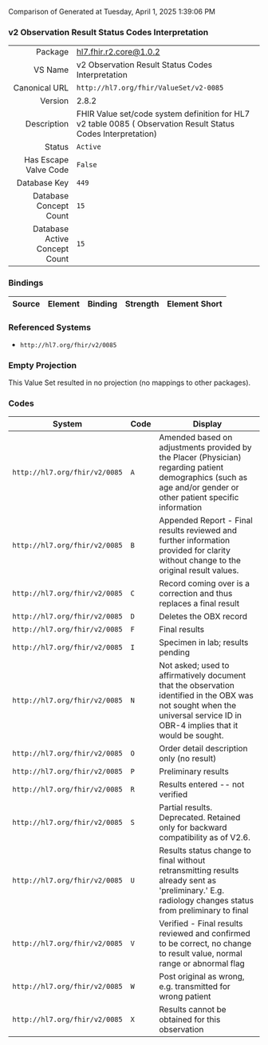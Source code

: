 Comparison of 
Generated at Tuesday, April 1, 2025 1:39:06 PM

### v2 Observation Result Status Codes Interpretation

|      |     |
| ---: | --- |
| Package | hl7.fhir.r2.core@1.0.2 |
| VS Name | v2 Observation Result Status Codes Interpretation |
| Canonical URL | `http://hl7.org/fhir/ValueSet/v2-0085` |
| Version | 2.8.2 |
| Description | FHIR Value set/code system definition for HL7 v2 table 0085 ( Observation Result Status Codes Interpretation) |
| Status | `Active` |
| Has Escape Valve Code | `False` |
| Database Key | `449` |
| Database Concept Count | `15` |
| Database Active Concept Count | `15` |
### Bindings

| Source | Element | Binding | Strength | Element Short |
| ------ | ------- | ------- | -------- | ------------- |

### Referenced Systems

* `http://hl7.org/fhir/v2/0085`
### Empty Projection

This Value Set resulted in no projection (no mappings to other packages).

### Codes

| System | Code | Display |
| ------ | ---- | ------- |
| `http://hl7.org/fhir/v2/0085` | `A` | Amended based on adjustments provided by the Placer (Physician) regarding patient demographics (such as age and/or gender or other patient specific information |
| `http://hl7.org/fhir/v2/0085` | `B` | Appended Report - Final results reviewed and further information provided for clarity without change to the original result values. |
| `http://hl7.org/fhir/v2/0085` | `C` | Record coming over is a correction and thus replaces a final result |
| `http://hl7.org/fhir/v2/0085` | `D` | Deletes the OBX record |
| `http://hl7.org/fhir/v2/0085` | `F` | Final results |
| `http://hl7.org/fhir/v2/0085` | `I` | Specimen in lab; results pending |
| `http://hl7.org/fhir/v2/0085` | `N` | Not asked; used to affirmatively document that the observation identified in the OBX was not sought when the universal service ID in OBR-4 implies that it would be sought. |
| `http://hl7.org/fhir/v2/0085` | `O` | Order detail description only (no result) |
| `http://hl7.org/fhir/v2/0085` | `P` | Preliminary results |
| `http://hl7.org/fhir/v2/0085` | `R` | Results entered -- not verified |
| `http://hl7.org/fhir/v2/0085` | `S` | Partial results.   Deprecated. Retained only for backward compatibility as of V2.6. |
| `http://hl7.org/fhir/v2/0085` | `U` | Results status change to final without retransmitting results already sent as 'preliminary.'  E.g. radiology changes status from preliminary to final |
| `http://hl7.org/fhir/v2/0085` | `V` | Verified - Final results reviewed and confirmed to be correct, no change to result value, normal range or abnormal flag |
| `http://hl7.org/fhir/v2/0085` | `W` | Post original as wrong, e.g. transmitted for wrong patient |
| `http://hl7.org/fhir/v2/0085` | `X` | Results cannot be obtained for this observation |
